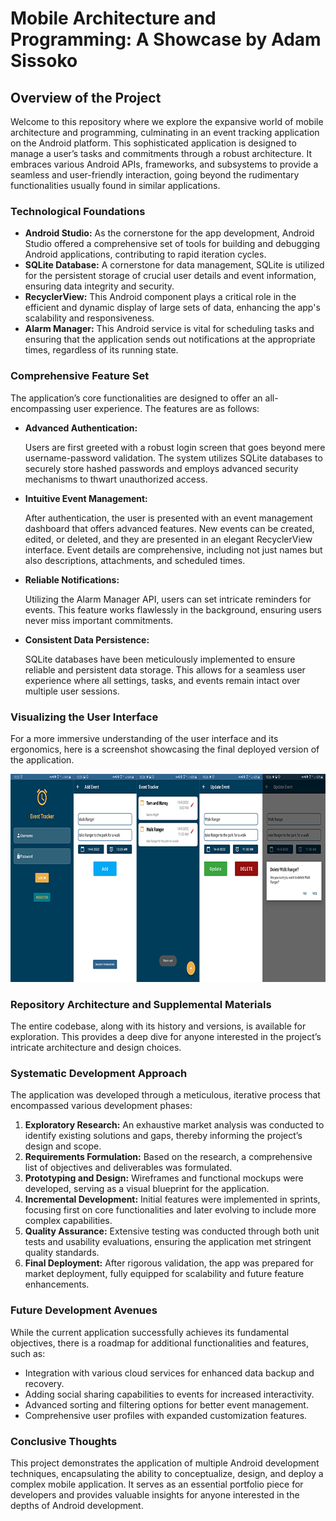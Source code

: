 <h1>Mobile Architecture and Programming: A Showcase by Adam Sissoko</h1>

<h2>Overview of the Project</h2>
<p>
Welcome to this repository where we explore the expansive world of mobile architecture and programming, culminating in an event tracking application on the Android platform. This sophisticated application is designed to manage a user’s tasks and commitments through a robust architecture. It embraces various Android APIs, frameworks, and subsystems to provide a seamless and user-friendly interaction, going beyond the rudimentary functionalities usually found in similar applications.
</p>

<h3>Technological Foundations</h3>
<ul>
  <li><strong>Android Studio:</strong> As the cornerstone for the app development, Android Studio offered a comprehensive set of tools for building and debugging Android applications, contributing to rapid iteration cycles.</li>
  <li><strong>SQLite Database:</strong> A cornerstone for data management, SQLite is utilized for the persistent storage of crucial user details and event information, ensuring data integrity and security.</li>
  <li><strong>RecyclerView:</strong> This Android component plays a critical role in the efficient and dynamic display of large sets of data, enhancing the app's scalability and responsiveness.</li>
  <li><strong>Alarm Manager:</strong> This Android service is vital for scheduling tasks and ensuring that the application sends out notifications at the appropriate times, regardless of its running state.</li>
</ul>

<h3>Comprehensive Feature Set</h3>
<p>
The application’s core functionalities are designed to offer an all-encompassing user experience. The features are as follows:
</p>
<ul>
  <li>
    <strong>Advanced Authentication:</strong> 
    <p>Users are first greeted with a robust login screen that goes beyond mere username-password validation. The system utilizes SQLite databases to securely store hashed passwords and employs advanced security mechanisms to thwart unauthorized access.</p>
  </li>
  <li>
    <strong>Intuitive Event Management:</strong>
    <p>After authentication, the user is presented with an event management dashboard that offers advanced features. New events can be created, edited, or deleted, and they are presented in an elegant RecyclerView interface. Event details are comprehensive, including not just names but also descriptions, attachments, and scheduled times.</p>
  </li>
  <li>
    <strong>Reliable Notifications:</strong>
    <p>Utilizing the Alarm Manager API, users can set intricate reminders for events. This feature works flawlessly in the background, ensuring users never miss important commitments.</p>
  </li>
  <li>
    <strong>Consistent Data Persistence:</strong>
    <p>SQLite databases have been meticulously implemented to ensure reliable and persistent data storage. This allows for a seamless user experience where all settings, tasks, and events remain intact over multiple user sessions.</p>
  </li>
</ul>

<h3>Visualizing the User Interface</h3>
<p>
For a more immersive understanding of the user interface and its ergonomics, here is a screenshot showcasing the final deployed version of the application.
</p>
<img src="https://github.com/adamsissoko/CS360/blob/main/Apps/final_project_cs_360.png" alt="[screenshot of the final project]" style="width:810px;height:333px;">

<h3>Repository Architecture and Supplemental Materials</h3>
<p>
The entire codebase, along with its history and versions, is available for exploration. This provides a deep dive for anyone interested in the project’s intricate architecture and design choices.  
</p>

<h3>Systematic Development Approach</h3>
<p>
The application was developed through a meticulous, iterative process that encompassed various development phases:
</p>
<ol>
  <li><strong>Exploratory Research:</strong> An exhaustive market analysis was conducted to identify existing solutions and gaps, thereby informing the project’s design and scope.</li>
  <li><strong>Requirements Formulation:</strong> Based on the research, a comprehensive list of objectives and deliverables was formulated.</li>
  <li><strong>Prototyping and Design:</strong> Wireframes and functional mockups were developed, serving as a visual blueprint for the application.</li>
  <li><strong>Incremental Development:</strong> Initial features were implemented in sprints, focusing first on core functionalities and later evolving to include more complex capabilities.</li>
  <li><strong>Quality Assurance:</strong> Extensive testing was conducted through both unit tests and usability evaluations, ensuring the application met stringent quality standards.</li>
  <li><strong>Final Deployment:</strong> After rigorous validation, the app was prepared for market deployment, fully equipped for scalability and future feature enhancements.</li>
</ol>

<h3>Future Development Avenues</h3>
<p>
While the current application successfully achieves its fundamental objectives, there is a roadmap for additional functionalities and features, such as:
</p>
<ul>
  <li>Integration with various cloud services for enhanced data backup and recovery.</li>
  <li>Adding social sharing capabilities to events for increased interactivity.</li>
  <li>Advanced sorting and filtering options for better event management.</li>
  <li>Comprehensive user profiles with expanded customization features.</li>
</ul> 

<h3>Conclusive Thoughts</h3>
<p>
This project demonstrates the application of multiple Android development techniques, encapsulating the ability to conceptualize, design, and deploy a complex mobile application. It serves as an essential portfolio piece for developers and provides valuable insights for anyone interested in the depths of Android development.
</p>
